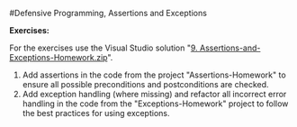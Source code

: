#Defensive Programming, Assertions and Exceptions

**Exercises:**

For the exercises use the Visual Studio solution "[9. Assertions-and-Exceptions-Homework.zip](https://github.com/BorislavIvanov/Telerik_Academy/tree/master/01.%20Programming/04.%20C%23%20High%20Quality%20Code/08.%20Defensive%20Programming%2C%20Assertions%20and%20Exceptions/01.%20Task)".
 1. Add assertions in the code from the project "Assertions-Homework" to ensure all possible preconditions and postconditions are checked.
 2. Add exception handling (where missing) and refactor all incorrect error handling in the code from the "Exceptions-Homework" project to follow the best practices for using exceptions.
